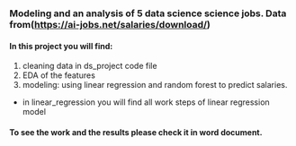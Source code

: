 ### Modeling and an analysis of 5 data science science jobs. Data from(https://ai-jobs.net/salaries/download/)
#### In this project you will find:
1. cleaning data in ds_project code file
2. EDA of the features
3. modeling: using linear regression and random forest to predict salaries.
- in linear_regression you will find all work steps of linear regression model
#### To see the work and the results please check it in word document.
